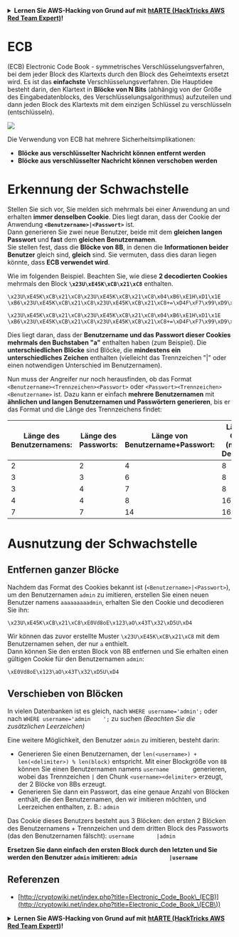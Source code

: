 <details>

<summary><strong>Lernen Sie AWS-Hacking von Grund auf mit</strong> <a href="https://training.hacktricks.xyz/courses/arte"><strong>htARTE (HackTricks AWS Red Team Expert)</strong></a><strong>!</strong></summary>

Andere Möglichkeiten, HackTricks zu unterstützen:

* Wenn Sie Ihr **Unternehmen in HackTricks bewerben möchten** oder **HackTricks als PDF herunterladen möchten**, überprüfen Sie die [**ABONNEMENTPLÄNE**](https://github.com/sponsors/carlospolop)!
* Holen Sie sich das [**offizielle PEASS & HackTricks-Merchandise**](https://peass.creator-spring.com)
* Entdecken Sie [**The PEASS Family**](https://opensea.io/collection/the-peass-family), unsere Sammlung exklusiver [**NFTs**](https://opensea.io/collection/the-peass-family)
* **Treten Sie der** 💬 [**Discord-Gruppe**](https://discord.gg/hRep4RUj7f) oder der [**Telegram-Gruppe**](https://t.me/peass) bei oder **folgen** Sie uns auf **Twitter** 🐦 [**@hacktricks_live**](https://twitter.com/hacktricks_live)**.**
* **Teilen Sie Ihre Hacking-Tricks, indem Sie PRs an die** [**HackTricks**](https://github.com/carlospolop/hacktricks) und [**HackTricks Cloud**](https://github.com/carlospolop/hacktricks-cloud) GitHub-Repositories senden.

</details>


# ECB

(ECB) Electronic Code Book - symmetrisches Verschlüsselungsverfahren, bei dem jeder Block des Klartexts durch den Block des Geheimtexts ersetzt wird. Es ist das **einfachste** Verschlüsselungsverfahren. Die Hauptidee besteht darin, den Klartext in **Blöcke von N Bits** (abhängig von der Größe des Eingabedatenblocks, des Verschlüsselungsalgorithmus) aufzuteilen und dann jeden Block des Klartexts mit dem einzigen Schlüssel zu verschlüsseln (entschlüsseln).

![](https://upload.wikimedia.org/wikipedia/commons/thumb/e/e6/ECB_decryption.svg/601px-ECB_decryption.svg.png)

Die Verwendung von ECB hat mehrere Sicherheitsimplikationen:

* **Blöcke aus verschlüsselter Nachricht können entfernt werden**
* **Blöcke aus verschlüsselter Nachricht können verschoben werden**

# Erkennung der Schwachstelle

Stellen Sie sich vor, Sie melden sich mehrmals bei einer Anwendung an und erhalten **immer denselben Cookie**. Dies liegt daran, dass der Cookie der Anwendung **`<Benutzername>|<Passwort>`** ist.\
Dann generieren Sie zwei neue Benutzer, beide mit dem **gleichen langen Passwort** und **fast** dem **gleichen** **Benutzernamen**.\
Sie stellen fest, dass die **Blöcke von 8B**, in denen die **Informationen beider Benutzer** gleich sind, **gleich** sind. Sie vermuten, dass dies daran liegen könnte, dass **ECB verwendet wird**.

Wie im folgenden Beispiel. Beachten Sie, wie diese **2 decodierten Cookies** mehrmals den Block **`\x23U\xE45K\xCB\x21\xC8`** enthalten.
```
\x23U\xE45K\xCB\x21\xC8\x23U\xE45K\xCB\x21\xC8\x04\xB6\xE1H\xD1\x1E \xB6\x23U\xE45K\xCB\x21\xC8\x23U\xE45K\xCB\x21\xC8+=\xD4F\xF7\x99\xD9\xA9

\x23U\xE45K\xCB\x21\xC8\x23U\xE45K\xCB\x21\xC8\x04\xB6\xE1H\xD1\x1E \xB6\x23U\xE45K\xCB\x21\xC8\x23U\xE45K\xCB\x21\xC8+=\xD4F\xF7\x99\xD9\xA9
```
Dies liegt daran, dass der **Benutzername und das Passwort dieser Cookies mehrmals den Buchstaben "a"** enthalten haben (zum Beispiel). Die **unterschiedlichen Blöcke** sind Blöcke, die **mindestens ein unterschiedliches Zeichen** enthalten (vielleicht das Trennzeichen "|" oder einen notwendigen Unterschied im Benutzernamen).

Nun muss der Angreifer nur noch herausfinden, ob das Format `<Benutzername><Trennzeichen><Passwort>` oder `<Passwort><Trennzeichen><Benutzername>` ist. Dazu kann er einfach **mehrere Benutzernamen** mit **ähnlichen und langen Benutzernamen und Passwörtern generieren**, bis er das Format und die Länge des Trennzeichens findet:

| Länge des Benutzernamens: | Länge des Passworts: | Länge von Benutzername+Passwort: | Länge des Cookies (nach dem Decodieren): |
| ------------------------ | -------------------- | --------------------------------- | --------------------------------------- |
| 2                        | 2                    | 4                                 | 8                                       |
| 3                        | 3                    | 6                                 | 8                                       |
| 3                        | 4                    | 7                                 | 8                                       |
| 4                        | 4                    | 8                                 | 16                                      |
| 7                        | 7                    | 14                                | 16                                      |

# Ausnutzung der Schwachstelle

## Entfernen ganzer Blöcke

Nachdem das Format des Cookies bekannt ist (`<Benutzername>|<Passwort>`), um den Benutzernamen `admin` zu imitieren, erstellen Sie einen neuen Benutzer namens `aaaaaaaaadmin`, erhalten Sie den Cookie und decodieren Sie ihn:
```
\x23U\xE45K\xCB\x21\xC8\xE0Vd8oE\x123\aO\x43T\x32\xD5U\xD4
```
Wir können das zuvor erstellte Muster `\x23U\xE45K\xCB\x21\xC8` mit dem Benutzernamen sehen, der nur `a` enthielt.\
Dann können Sie den ersten Block von 8B entfernen und Sie erhalten einen gültigen Cookie für den Benutzernamen `admin`:
```
\xE0Vd8oE\x123\aO\x43T\x32\xD5U\xD4
```
## Verschieben von Blöcken

In vielen Datenbanken ist es gleich, nach `WHERE username='admin';` oder nach `WHERE username='admin    ';` zu suchen _(Beachten Sie die zusätzlichen Leerzeichen)_

Eine weitere Möglichkeit, den Benutzer `admin` zu imitieren, besteht darin:

* Generieren Sie einen Benutzernamen, der `len(<username>) + len(<delimiter>) % len(block)` entspricht. Mit einer Blockgröße von `8B` können Sie einen Benutzernamen namens `username       ` generieren, wobei das Trennzeichen `|` den Chunk `<username><delimiter>` erzeugt, der 2 Blöcke von 8Bs erzeugt.
* Generieren Sie dann ein Passwort, das eine genaue Anzahl von Blöcken enthält, die den Benutzernamen, den wir imitieren möchten, und Leerzeichen enthalten, z. B.: `admin   `

Das Cookie dieses Benutzers besteht aus 3 Blöcken: den ersten 2 Blöcken des Benutzernamens + Trennzeichen und dem dritten Block des Passworts (das den Benutzernamen fälscht): `username       |admin   `

**Ersetzen Sie dann einfach den ersten Block durch den letzten und Sie werden den Benutzer `admin` imitieren: `admin          |username`**

## Referenzen

* [http://cryptowiki.net/index.php?title=Electronic_Code_Book\_(ECB)](http://cryptowiki.net/index.php?title=Electronic_Code_Book_\(ECB\))


<details>

<summary><strong>Lernen Sie AWS-Hacking von Grund auf mit</strong> <a href="https://training.hacktricks.xyz/courses/arte"><strong>htARTE (HackTricks AWS Red Team Expert)</strong></a><strong>!</strong></summary>

Andere Möglichkeiten, HackTricks zu unterstützen:

* Wenn Sie Ihr **Unternehmen in HackTricks bewerben möchten** oder **HackTricks als PDF herunterladen möchten**, überprüfen Sie die [**ABONNEMENTPLÄNE**](https://github.com/sponsors/carlospolop)!
* Holen Sie sich das [**offizielle PEASS & HackTricks-Merchandise**](https://peass.creator-spring.com)
* Entdecken Sie [**The PEASS Family**](https://opensea.io/collection/the-peass-family), unsere Sammlung exklusiver [**NFTs**](https://opensea.io/collection/the-peass-family)
* **Treten Sie der** 💬 [**Discord-Gruppe**](https://discord.gg/hRep4RUj7f) oder der [**Telegram-Gruppe**](https://t.me/peass) bei oder **folgen** Sie uns auf **Twitter** 🐦 [**@hacktricks_live**](https://twitter.com/hacktricks_live)**.**
* **Teilen Sie Ihre Hacking-Tricks, indem Sie PRs an die** [**HackTricks**](https://github.com/carlospolop/hacktricks) und [**HackTricks Cloud**](https://github.com/carlospolop/hacktricks-cloud) GitHub-Repositories senden.

</details>
